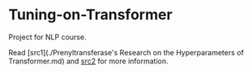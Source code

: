 # Tuning-on-Transformer
Project for NLP course.

Read [src1](./Prenyltransferase's Research on the Hyperparameters of Transformer.md) and [src2](./report.pdf) for more information.

